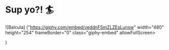 # Sup yo?! :surfer:

![Balcula] ("https://giphy.com/embed/veddnFSmZLZEsLunsw" width="480" height="254" frameBorder="0" class="giphy-embed" allowFullScreen><p><a href="https://giphy.com/gifs/veddnFSmZLZEsLunsw"></a></p>)

<!--
**mjs94080/mjs94080** is a ✨ _special_ ✨ repository because its `README.md` (this file) appears on your GitHub profile.

Here are some ideas to get you started:

- 🔭 I’m currently working on React.
- 🌱 I’m currently learning Software Development.
- 👯 I’m looking to collaborate on fun apps.
- 🤔 I’m looking for help with JavaScript and React.
- 💬 Ask me about your mom.
- 📫 How to reach me: mjs94080@gmail.com
- 😄 Pronouns: Dude.
- ⚡ Fun fact: I use to be homeless.
-->
